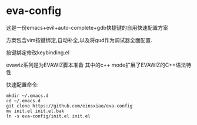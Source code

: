 # eva-config

这是一份emacs+evil+auto-complete+gdb快捷键的自用快速配置方案

方案包含vim按键绑定,自动补全,以及将gud作为调试器全面配置. 

按键绑定修改keybinding.el

evawiz系列是为EVAWIZ脚本准备
其中的c++ mode扩展了EVAWIZ的C++语法特性

快速配置命令:
```
mkdir ~/.emacs.d
cd ~/.emacs.d
git clone https://github.com/einsxiao/eva-config
mv init.el init.el.bak
ln -s eva-config/init.el init.el
```
